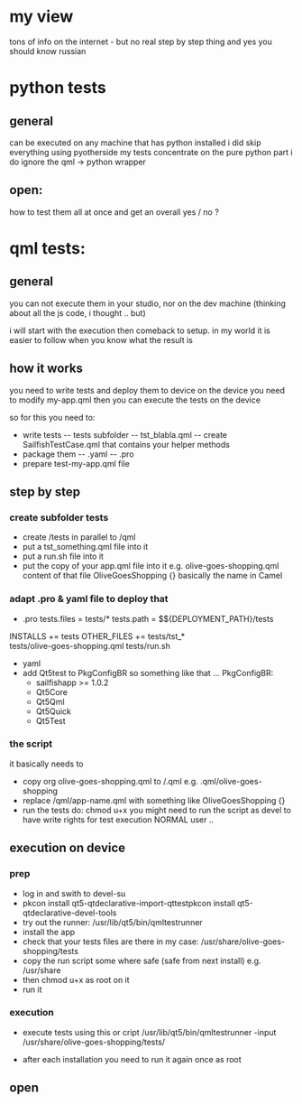 # my view
tons of info on the internet - but no real step by step thing
and yes you should know russian

# python tests
## general
can be executed on any machine that has python installed
i did skip everything using pyotherside
my tests concentrate on the pure python part
i do ignore the qml -> python wrapper
## open:
how to test them all at once and get an overall yes / no ?

# qml tests:
## general
you can not execute them in your studio, nor on the dev machine (thinking about all the js code, i thought .. but)

i will start with the execution then comeback to setup.
in my world it is easier to follow when you know what the result is

## how it works
you need to write tests and deploy them to device
on the device you need to modify my-app.qml
then you can execute the tests on the device

so for this you need to:
- write tests
-- tests subfolder
-- tst_blabla.qml
-- create SailfishTestCase.qml that contains your helper methods
- package them
-- .yaml
-- .pro
- prepare test-my-app.qml file

## step by step
### create subfolder tests
- create /tests in parallel to /qml
- put a tst_something.qml file into it
- put a run.sh file into it
- put the copy of your app.qml file into it e.g. olive-goes-shopping.qml
  content of that file OliveGoesShopping {}
  basically the name in Camel

### adapt .pro & yaml file to deploy that
- .pro
tests.files = tests/*
tests.path = $${DEPLOYMENT_PATH}/tests

INSTALLS += tests
OTHER_FILES += tests/tst_* \
   tests/olive-goes-shopping.qml
   tests/run.sh

- yaml
- add Qt5test to PkgConfigBR so something like that ...
PkgConfigBR:
  - sailfishapp >= 1.0.2
  - Qt5Core
  - Qt5Qml
  - Qt5Quick
  - Qt5Test 

### the script
it basically needs to 
- copy org olive-goes-shopping.qml to /.qml e.g. .qml/olive-goes-shopping
- replace /qml/app-name.qml with something like OliveGoesShopping {}
- run the tests
do: chmod u+x <file>
you might need to run the script as devel to have write rights
for test execution NORMAL user ..


## execution on device
### prep
- log in and swith to devel-su
- pkcon install qt5-qtdeclarative-import-qttestpkcon install qt5-qtdeclarative-devel-tools
- try out the runner:
  /usr/lib/qt5/bin/qmltestrunner
- install the app
- check that your tests files are there
  in my case: /usr/share/olive-goes-shopping/tests
- copy the run script some where safe (safe from next install) e.g. /usr/share
- then chmod u+x as root on it
- run it

### execution
- execute tests using this or cript
  /usr/lib/qt5/bin/qmltestrunner -input /usr/share/olive-goes-shopping/tests/

- after each installation you need to run it again once as root
## open
